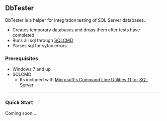## DbTester
DbTester is a helper for integration testing of SQL Server databases.
- Creates temporary databases and drops them after tests have completed
- Runs all sql through [SQLCMD](https://msdn.microsoft.com/en-us/library/ms162773.aspx)
- Parses sql for sytax errors

### Prerequisites
- Windows 7 and up
- SQLCMD
  - Its included with [Microsoft's Command Line Utilities 11 for SQL Server](https://www.microsoft.com/en-us/download/details.aspx?id=36433)

---

### Quick Start
Coming soon...
